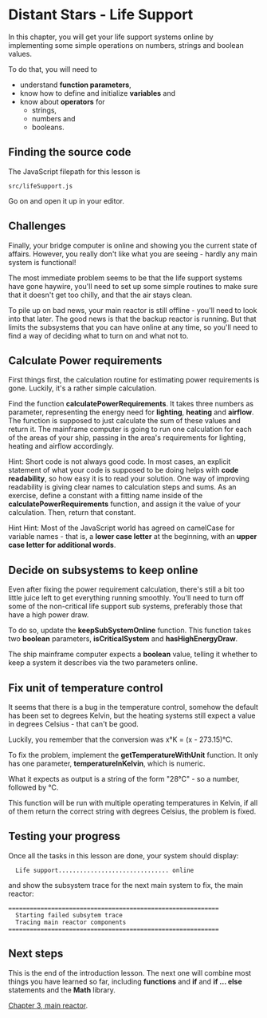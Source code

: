 # Distant Stars - Life Support
In this chapter, you will get your life support systems online by implementing some simple
operations on numbers, strings and boolean values.

To do that, you will need to
* understand **function parameters**,
* know how to define and initialize **variables** and
* know about **operators** for
  * strings,
  * numbers and
  * booleans.

## Finding the source code
The JavaScript filepath for this lesson is 
```
src/lifeSupport.js
```
Go on and open it up in your editor.

## Challenges
Finally, your bridge computer is online and showing you the current state of affairs. However,
you really don't like what you are seeing - hardly any main system is functional!

The most immediate problem seems to be that the life support systems have gone haywire, you'll
need to set up some simple routines to make sure that it doesn't get too chilly, and that the air
stays clean.

To pile up on bad news, your main reactor is still offline - you'll need to look into that later.
The good news is that the backup reactor is running. But that limits the subsystems that you can
have online at any time, so you'll need to find a way of deciding what to turn on and what not to.

## Calculate Power requirements
First things first, the calculation routine for estimating power requirements is gone. Luckily, it's
a rather simple calculation.

Find the function **calculatePowerRequirements**. It takes three numbers as parameter, representing
the energy need for **lighting**, **heating** and **airflow**. The function is supposed to just
calculate the sum of these values and return it. The mainframe computer is going to run one
calculation for each of the areas of your ship, passing in the area's requirements for lighting,
heating and airflow accordingly.

Hint: Short code is not always good code. In most cases, an explicit statement of what your code is
supposed to be doing helps with **code readability**, so how easy it is to read your solution. One
way of improving readability is giving clear names to calculation steps and sums. As an exercise,
define a constant with a fitting name inside of the **calculatePowerRequirements** function, and
assign it the value of your calculation. Then, return that constant.

Hint Hint: Most of the JavaScript world has agreed on camelCase for variable names - that is, a
**lower case letter** at the beginning, with an **upper case letter for additional words**.

## Decide on subsystems to keep online
Even after fixing the power requirement calculation, there's still a bit too little juice left to
get everything running smoothly. You'll need to turn off some of the non-critical life support
sub systems, preferably those that have a high power draw.

To do so, update the **keepSubSystemOnline** function. This function takes two **boolean**
parameters, **isCriticalSystem** and **hasHighEnergyDraw**.

The ship mainframe computer expects a **boolean** value, telling it whether to keep a system it
describes via the two parameters online.

## Fix unit of temperature control
It seems that there is a bug in the temperature control, somehow the default has been set to degrees
Kelvin, but the heating systems still expect a value in degrees Celsius - that can't be good.

Luckily, you remember that the conversion was x°K = (x - 273.15)°C.

To fix the problem, implement the **getTemperatureWithUnit** function. It only has one parameter,
**temperatureInKelvin**, which is numeric.

What it expects as output is a string of the form "28°C" - so a number, followed by °C.

This function will be run with multiple operating temperatures in Kelvin, if all of them return
the correct string with degrees Celsius, the problem is fixed.

## Testing your progress
Once all the tasks in this lesson are done, your system should display:
```
  Life support............................... online
```
and show the subsystem trace for the next main system to fix, the main reactor:
```
===========================================================
  Starting failed subsytem trace
  Tracing main reactor components
===========================================================
```

## Next steps
This is the end of the introduction lesson. The next one will combine most things you have learned
so far, including **functions** and **if** and **if ... else** statements and the **Math** library.

[Chapter 3, main reactor](MAIN_REACTOR "Chapter 3 - Main Reactor").